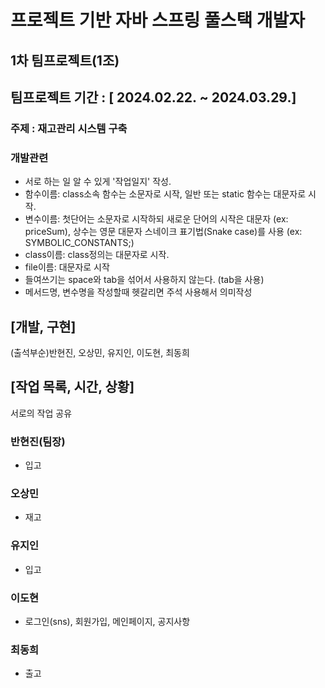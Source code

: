 # 프로젝트 기반 자바 스프링 풀스택 개발자
## 1차 팀프로젝트(1조) 
## 팀프로젝트 기간 : [ 2024.02.22. ~ 2024.03.29.]

### 주제 : 재고관리 시스템 구축

### 개발관련
- 서로 하는 일 알 수 있게 '작업일지' 작성.
- 함수이름: class소속 함수는 소문자로 시작, 일반 또는 static 함수는 대문자로 시작.
- 변수이름: 첫단어는 소문자로 시작하되 새로운 단어의 시작은 대문자 (ex: priceSum), 상수는 영문 대문자 스네이크 표기법(Snake case)를 사용 (ex: SYMBOLIC_CONSTANTS;)
- class이름: class정의는 대문자로 시작.
- file이름: 대문자로 시작
- 들여쓰기는 space와 tab을 섞어서 사용하지 않는다. (tab을 사용)
- 메서드명, 변수명을 작성할때 헷갈리면 주석 사용해서 의미작성

## [개발, 구현]
(출석부순)반현진, 오상민, 유지인, 이도현, 최동희

## [작업 목록, 시간, 상황]
서로의 작업 공유
  
### 반현진(팀장)
- 입고
### 오상민
- 재고
### 유지인
- 입고
### 이도현
- 로그인(sns), 회원가입, 메인페이지, 공지사항
### 최동희
- 출고
